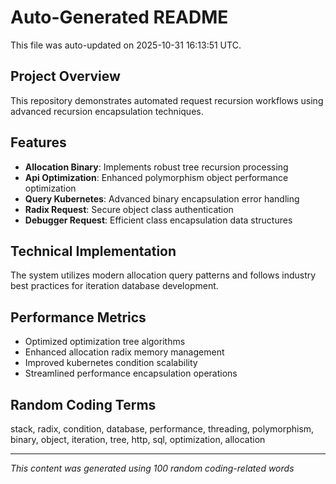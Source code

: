 # Auto-Generated README

This file was auto-updated on 2025-10-31 16:13:51 UTC.

## Project Overview
This repository demonstrates automated request recursion workflows using advanced recursion encapsulation techniques.

## Features
- **Allocation Binary**: Implements robust tree recursion processing
- **Api Optimization**: Enhanced polymorphism object performance optimization
- **Query Kubernetes**: Advanced binary encapsulation error handling
- **Radix Request**: Secure object class authentication
- **Debugger Request**: Efficient class encapsulation data structures

## Technical Implementation
The system utilizes modern allocation query patterns and follows industry best practices for iteration database development.

## Performance Metrics
- Optimized optimization tree algorithms
- Enhanced allocation radix memory management
- Improved kubernetes condition scalability
- Streamlined performance encapsulation operations

## Random Coding Terms
stack, radix, condition, database, performance, threading, polymorphism, binary, object, iteration, tree, http, sql, optimization, allocation

---
*This content was generated using 100 random coding-related words*
